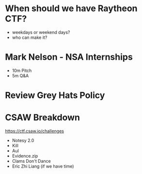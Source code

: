 # When should we have Raytheon CTF?
 - weekdays or weekend days?
 - who can make it?

# Mark Nelson - NSA Internships
 - 10m Pitch
 - 5m Q&A

# Review Grey Hats Policy

# CSAW Breakdown
https://ctf.csaw.io/challenges
  - Notesy 2.0
  - Kill
  - Aul
  - Evidence.zip
  - Clams Don't Dance
  - Eric Zhi Liang (if we have time)
